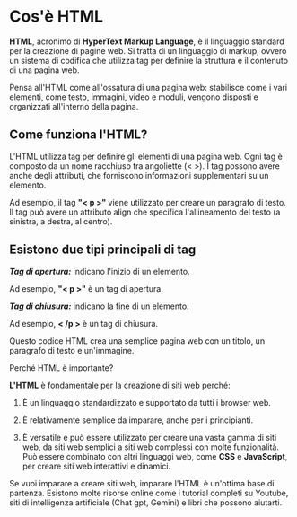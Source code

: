 <!-- @format -->

# **Cos'è HTML**

**HTML**, acronimo di **HyperText Markup Language**, è il linguaggio standard per la creazione di pagine web. Si tratta di un linguaggio di markup, ovvero un sistema di codifica che utilizza tag per definire la struttura e il contenuto di una pagina web.

Pensa all'HTML come all'ossatura di una pagina web: stabilisce come i vari elementi, come testo, immagini, video e moduli, vengono disposti e organizzati all'interno della pagina.

## **Come funziona l'HTML?**

L'HTML utilizza tag per definire gli elementi di una pagina web. Ogni tag è composto da un nome racchiuso tra angoliette (< >). I tag possono avere anche degli attributi, che forniscono informazioni supplementari su un elemento.

Ad esempio, il tag **"< p >"** viene utilizzato per creare un paragrafo di testo. Il tag può avere un attributo align che specifica l'allineamento del testo (a sinistra, a destra, al centro).

## **Esistono due tipi principali di tag**

**_Tag di apertura:_** indicano l'inizio di un elemento.

Ad esempio, **"< p >"** è un tag di apertura.

**_Tag di chiusura:_** indicano la fine di un elemento.

Ad esempio, **< /p >** è un tag di chiusura.

Questo codice HTML crea una semplice pagina web con un titolo, un paragrafo di testo e un'immagine.

Perché HTML è importante?

**L'HTML** è fondamentale per la creazione di siti web perché:

1. È un linguaggio standardizzato e supportato da tutti i browser web.

2. È relativamente semplice da imparare, anche per i principianti.

3. È versatile e può essere utilizzato per creare una vasta gamma di siti web, da siti web semplici a siti web complessi con molte funzionalità. Può essere combinato con altri linguaggi web, come **CSS** e **JavaScript**, per creare siti web interattivi e dinamici.

Se vuoi imparare a creare siti web, imparare l'HTML è un'ottima base di partenza. Esistono molte risorse online come i tutorial completi su Youtube, siti di intelligenza artificiale (Chat gpt, Gemini) e libri che possono aiutarti.
